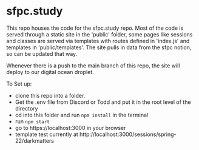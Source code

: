 # sfpc.study
This repo houses the code for the sfpc.study repo. Most of the code is served through a static site in the 'public' folder, some pages like sessions and classes are served via templates with routes defined in 'index.js' and templates in 'public/templates'. The site pulls in data from the sfpc notion, so can be updated that way.

Whenever there is a push to the main branch of this repo, the site will deploy to our digital ocean droplet.

To Set up:
- clone this repo into a folder.
- Get the .env file from Discord or Todd and put it in the root level of the directory
- cd into this folder and run `npm install` in the terminal
- run `npm start` 
- go to https://localhost:3000 in your browser
- template test currently at http://localhost:3000/sessions/spring-22/darkmatters
